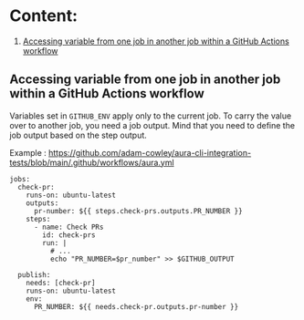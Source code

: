 
# Content:

 1. [Accessing variable from one job in another job within a GitHub Actions workflow](https://github.com/sarag5/KBBook/blob/main/Github_Action.md#accessing-variable-from-one-job-in-another-job-within-a-github-actions-workflow)

## Accessing variable from one job in another job within a GitHub Actions workflow

Variables set in `GITHUB_ENV` apply only to the current job. To carry the value over to another job, you need a job output. Mind that you need to define the job output based on the step output.

Example : https://github.com/adam-cowley/aura-cli-integration-tests/blob/main/.github/workflows/aura.yml

    jobs:
      check-pr:
        runs-on: ubuntu-latest
        outputs:
          pr-number: ${{ steps.check-prs.outputs.PR_NUMBER }}
        steps:
          - name: Check PRs
            id: check-prs
            run: |
              # ...
              echo "PR_NUMBER=$pr_number" >> $GITHUB_OUTPUT
    
      publish:
        needs: [check-pr]
        runs-on: ubuntu-latest
        env:
          PR_NUMBER: ${{ needs.check-pr.outputs.pr-number }}
